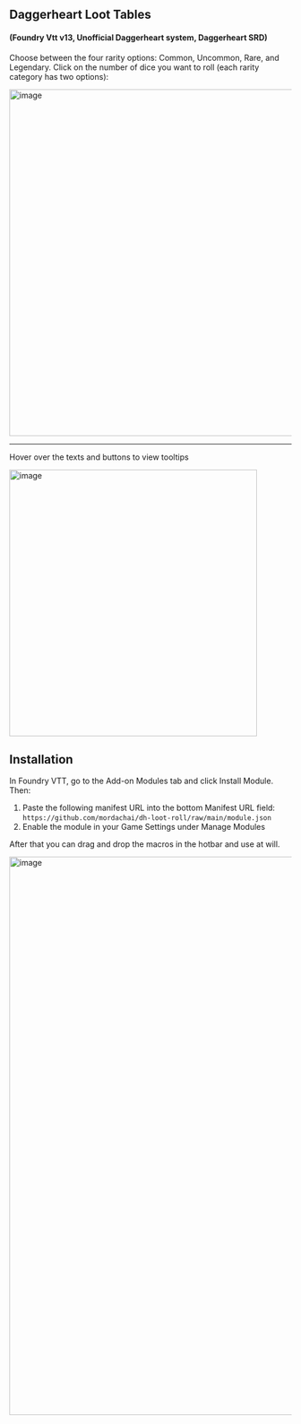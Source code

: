 ## Daggerheart Loot Tables
#### (Foundry Vtt v13, Unofficial Daggerheart system, Daggerheart SRD)

Choose between the four rarity options: Common, Uncommon, Rare, and Legendary. Click on the number of dice you want to roll (each rarity category has two options):

<img width="1217" height="619" alt="image" src="https://github.com/user-attachments/assets/def13dfb-e156-4b78-9438-ef41a75a7317" />

<hr>

Hover over the texts and buttons to view tooltips

<img width="442" height="476" alt="image" src="https://github.com/user-attachments/assets/39eb1174-0417-49f0-bbac-e40ad171bfdc" />

## Installation

In Foundry VTT, go to the Add-on Modules tab and click Install Module. Then:

1. Paste the following manifest URL into the bottom Manifest URL field:
```https://github.com/mordachai/dh-loot-roll/raw/main/module.json```
2. Enable the module in your Game Settings under Manage Modules

After that you can drag and drop the macros in the hotbar and use at will.

<img width="1451" height="997" alt="image" src="https://github.com/user-attachments/assets/992073d7-635b-49be-aa6c-3438e949fab7" />

